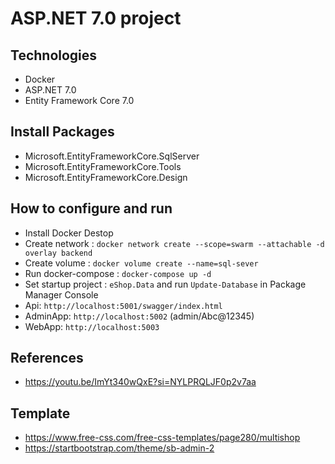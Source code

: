 # ASP.NET 7.0 project
## Technologies
- Docker
- ASP.NET 7.0
- Entity Framework Core 7.0
## Install Packages
- Microsoft.EntityFrameworkCore.SqlServer
- Microsoft.EntityFrameworkCore.Tools
- Microsoft.EntityFrameworkCore.Design
## How to configure and run
- Install Docker Destop
- Create network : `docker network create --scope=swarm --attachable -d overlay backend`
- Create volume : `docker volume create --name=sql-sever`
- Run docker-compose : `docker-compose up -d`
- Set startup project : `eShop.Data` and run `Update-Database` in Package Manager Console
- Api: `http://localhost:5001/swagger/index.html`
- AdminApp: `http://localhost:5002` (admin/Abc@12345)
- WebApp: `http://localhost:5003`
## References
- https://youtu.be/ImYt340wQxE?si=NYLPRQLJF0p2v7aa
## Template
- https://www.free-css.com/free-css-templates/page280/multishop
- https://startbootstrap.com/theme/sb-admin-2

